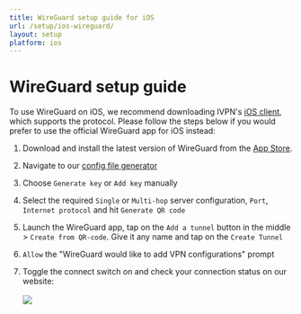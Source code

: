 ```yaml
---
title: WireGuard setup guide for iOS
url: /setup/ios-wireguard/
layout: setup
platform: ios
---
```

# WireGuard setup guide

<div markdown="1" class="notice notice--warning">
To use WireGuard on iOS, we recommend downloading IVPN's <a href="/apps-ios/">iOS client</a>, which supports the protocol. Please follow the steps below if you would prefer to use the official WireGuard app for iOS instead:
</div>

1.  Download and install the latest version of WireGuard from the [App Store](https://apps.apple.com/us/app/wireguard/id1441195209).

2.  Navigate to our [config file generator](/account/wireguard-config)

3.  Choose `Generate key` or `Add key` manually

4.  Select the required `Single` or `Multi-hop` server configuration, `Port`, `Internet protocol` and hit `Generate QR code`

5.  Launch the WireGuard app, tap on the `Add a tunnel` button in the middle > `Create from QR-code`. Give it any name and tap on the `Create Tunnel`

6. `Allow` the "WireGuard would like to add VPN configurations" prompt

7.  Toggle the connect switch on and check your connection status on our website:<br></br>
![](/images-static/uploads/connection-status-tool.png)
